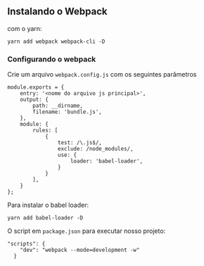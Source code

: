 ## Instalando o Webpack

com o yarn:

```yarn add webpack webpack-cli -D```


### Configurando o webpack

Crie um arquivo `webpack.config.js` com os seguintes parâmetros

```
module.exports = {
    entry: '<nome do arquivo js principal>',
    output: {
        path: __dirname,
        filename: 'bundle.js',
    },
    module: {
        rules: [
            {
                test: /\.js$/,
                exclude: /node_modules/,
                use: {
                    loader: 'babel-loader',
                }
            }
        ],
    }
};
```

Para instalar o babel loader:

```yarn add babel-loader -D```

O script em `package.json` para executar nosso projeto:

```
"scripts": {
    "dev": "webpack --mode=development -w"
  }
```



